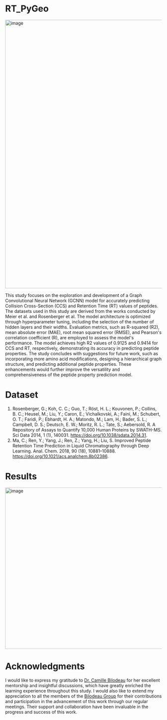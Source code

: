 # RT_PyGeo
<img width="862" alt="image" src="https://github.com/danielgarzonotero/RT_PyGeo/assets/122416545/40cee890-0d3f-4517-bccb-4690f485992c">

This study focuses on the exploration and development of a Graph Convolutional Neural Network (GCNN) model
for accurately predicting Collision Cross-Section (CCS) and Retention Time (RT) values of peptides. The datasets
used in this study are derived from the works conducted by Meier et al. and Rosenberger et al. The model
architecture is optimized through hyperparameter tuning, including the selection of the number of hidden layers
and their widths. Evaluation metrics, such as R-squared (R2), mean absolute error (MAE), root mean squared
error (RMSE), and Pearson's correlation coefficient (R), are employed to assess the model's performance. The
model achieves high R2 values of 0.9125 and 0.9414 for CCS and RT, respectively, demonstrating its accuracy
in predicting peptide properties. The study concludes with suggestions for future work, such as incorporating
more amino acid modifications, designing a hierarchical graph structure, and predicting additional peptide
properties. These enhancements would further improve the versatility and comprehensiveness of the peptide
property prediction model.


# Dataset 
1) Rosenberger, G.; Koh, C. C.; Guo, T.; Röst, H. L.; Kouvonen, P.; Collins, B. C.; Heusel, M.; Liu, Y.; Caron, E.; Vichalkovski, A.; Faini, M.; Schubert, O. T.;
Faridi, P.; Ebhardt, H. A.; Matondo, M.; Lam, H.; Bader, S. L.; Campbell, D. S.; Deutsch, E. W.; Moritz, R. L.; Tate, S.; Aebersold, R. A Repository of Assays to
Quantify 10,000 Human Proteins by SWATH-MS. Sci Data 2014, 1 (1), 140031. https://doi.org/10.1038/sdata.2014.31.
2) Ma, C.; Ren, Y.; Yang, J.; Ren, Z.; Yang, H.; Liu, S. Improved Peptide Retention Time Prediction in Liquid Chromatography through Deep Learning. Anal.
Chem. 2018, 90 (18), 10881–10888. https://doi.org/10.1021/acs.analchem.8b02386.

# Results
<img width="518" alt="image" src="https://github.com/danielgarzonotero/RT_PyGeo/assets/122416545/ef98f3b3-854a-43a5-87dc-c1478dcb1886">

# Acknowledgments
I would like to express my gratitude to [Dr. Camille Bilodeau](https://github.com/cbilodeau2) for her excellent mentorship and insightful
discussions, which have greatly enriched the learning experience throughout this study. I would also like to extend
my appreciation to all the members of the [Bilodeau Group](https://bilodeau-group.com/) for their contributions and participation in the
advancement of this work through our regular meetings. Their support and collaboration have been invaluable in
the progress and success of this work.
